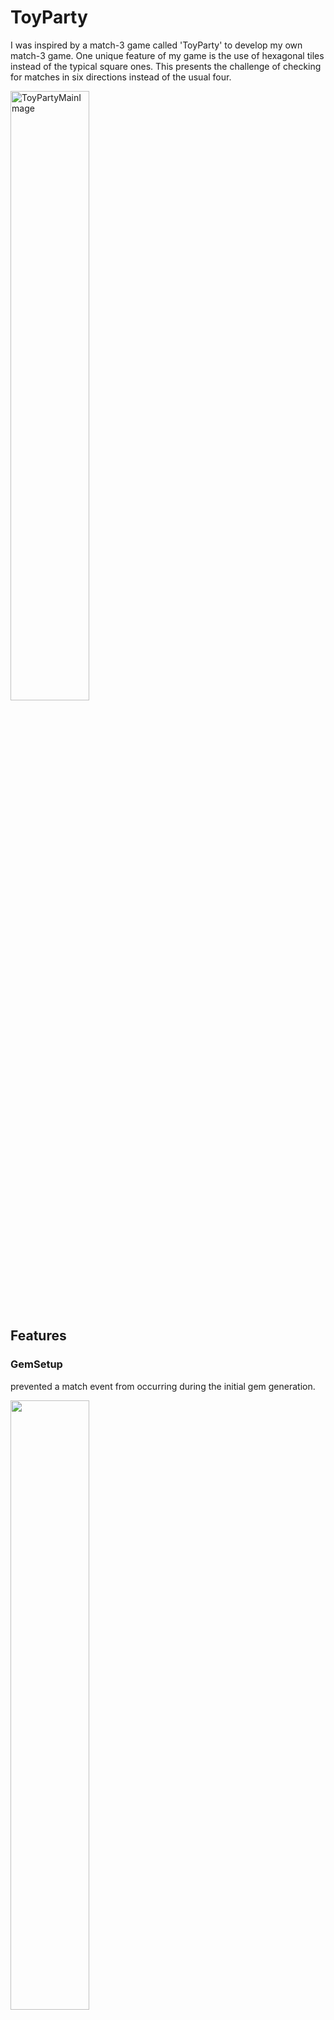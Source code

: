 # ToyParty

I was inspired by a match-3 game called 'ToyParty' to develop my own match-3 game. One unique feature of my game is the use of hexagonal tiles instead of the typical square ones. This presents the challenge of checking for matches in six directions instead of the usual four.

<img src="https://github.com/JasonShin10/ToyParty/assets/101558745/f0f8ef47-0fc3-4a18-82ed-383871ffa24d" alt="ToyPartyMainImage" width="50%" height="50%">

## Features
### GemSetup

prevented a match event from occurring during the initial gem generation.

<img src="https://github.com/JasonShin10/april/assets/101558745/0a34a7c3-31ef-4002-9438-e2d2b1bda084" width ="50%" height="50%">

### 3-match

A 3-match refers to the event when three gems align consecutively

<img src="https://github.com/JasonShin10/april/assets/101558745/9b209267-a97e-41e4-852c-612014ce6c55" width ="50%" height="50%">

### 4-match

A 4-match occurs when four gems are adjacent.

<img src="https://github.com/JasonShin10/april/assets/101558745/426eaed1-41f4-4727-80d8-e63faa594e66" width ="50%" height="50%">

## Reference
https://www.redblobgames.com/grids/hexagons/
